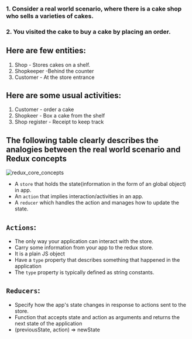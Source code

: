 ### 1. Consider a real world scenario, where there is a cake shop who sells a varieties of cakes.
### 2. You visited the cake to buy a cake by placing an order.

## Here are few entities:
1. Shop - Stores cakes on a shelf.
2. Shopkeeper -Behind the counter
3. Customer - At the store entrance

## Here are some usual activities:
1. Customer - order a cake
2. Shopkeer - Box a cake from the shelf 
3. Shop register - Receipt to keep track

## The following table clearly describes the analogies between the real world scenario and Redux concepts

![redux_core_concepts](https://github.com/ProPhycient5/Redux-toolkit-tutorial/assets/71059909/ad0e5cf4-05b3-4213-9d7f-d326284b323b)

- A `store` that holds the state(information in the form of an global object) in app.
- An `action` that implies interaction/activities in an app.
- A `reducer` which handles the action and manages how to update the state.

## `Actions`:
- The only way your application can interact with the store.
- Carry some information from your app to the redux store.
- It is a plain JS object
- Have a `type` property that describes something that happened in the application
- The `type` property is typically defined as string constants.

## `Reducers`:
- Specify how the app's state changes in response to actions sent to the store.
- Function that accepts state and action as arguments and returns the next state of the application
- (previousState, action) => newState

